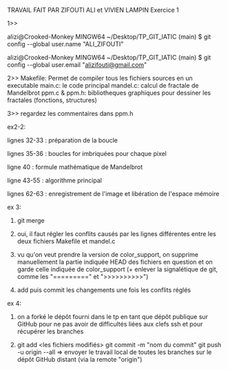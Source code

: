TRAVAIL FAIT PAR ZIFOUTI ALI et VIVIEN LAMPIN
Exercice 1

1>>

alizi@Crooked-Monkey MINGW64 ~/Desktop/TP_GIT_IATIC (main)
$ git config --global user.name "ALI_ZIFOUTI"

alizi@Crooked-Monkey MINGW64 ~/Desktop/TP_GIT_IATIC (main)
$ git config --global user.email "alizifouti@gmail.com"


2>>
Makefile: Permet de compiler tous les fichiers sources en un executable
main.c: le code principal
mandel.c: calcul de fractale de Mandelbrot
ppm.c & ppm.h: bibliotheques graphiques pour dessiner les fractales  (fonctions, structures)

3>>
regardez les commentaires dans ppm.h 


ex2-2:

lignes 32-33 : préparation de la boucle

lignes 35-36 : boucles for imbriquées pour chaque pixel

ligne 40 : formule mathématique de Mandelbrot

ligne 43-55 : algorithme principal

lignes 62-63 : enregistrement de l'image et libération de l'espace mémoire


ex 3:

1) git merge

2) oui, il faut régler les conflits causés par les lignes différentes entre les deux fichiers
Makefile et mandel.c

3) vu qu'on veut prendre la version de color_support, on supprime manuellement la partie indiquée HEAD des fichiers en question
et on garde celle indiquée de color_support (+ enlever la signalétique de git, comme les "=========" et ">>>>>>>>>>")

4) add puis commit les changements une fois les conflits réglés

ex 4:

1) on a forké le dépôt fourni dans le tp en tant que dépôt publique sur GitHub 
pour ne pas avoir de difficultés liées aux clefs ssh et pour récupérer les branches

2) git add <les fichiers modifiés>
git commit -m "nom du commit" 
git push -u origin --all => envoyer le travail local de toutes les branches sur le
dépôt GitHub distant (via la remote "origin")
